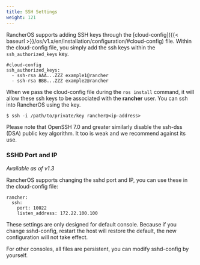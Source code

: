 ```yaml
---
title: SSH Settings
weight: 121
---
```


RancherOS supports adding SSH keys through the [cloud-config]({{< baseurl >}}/os/v1.x/en/installation/configuration/#cloud-config) file. Within the cloud-config file, you simply add the ssh keys within the `ssh_authorized_keys` key.

```
#cloud-config
ssh_authorized_keys:
  - ssh-rsa AAA...ZZZ example1@rancher
  - ssh-rsa BBB...ZZZ example2@rancher
```

When we pass the cloud-config file during the `ros install` command, it will allow these ssh keys to be associated with the **rancher** user. You can ssh into RancherOS using the key.

```
$ ssh -i /path/to/private/key rancher@<ip-address>
```

Please note that OpenSSH 7.0 and greater similarly disable the ssh-dss (DSA) public key algorithm. It too is weak and we recommend against its use.

### SSHD Port and IP

_Available as of v1.3_

RancherOS supports changing the sshd port and IP, you can use these in the cloud-config file:

```
rancher:
  ssh:
    port: 10022
    listen_address: 172.22.100.100
```

These settings are only designed for default console.
Because if you change sshd-config, restart the host will restore the default, the new configuration will not take effect.

For other consoles, all files are persistent, you can modify sshd-config by yourself.
